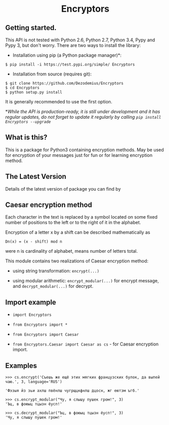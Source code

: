 # <p align="center">Encryptors

## Getting started.

This API is not tested with Python 2.6, Python 2.7, Python 3.4, Pypy and Pypy 3, but don't worry.
There are two ways to install the library:

* Installation using pip (a Python package manager)*:

```
$ pip install -i https://test.pypi.org/simple/ Encryptors
```
* Installation from source (requires git):

```
$ git clone https://github.com/Dezodemius/Encryptors
$ cd Encryptors
$ python setup.py install
```

It is generally recommended to use the first option.

**While the API is production-ready, it is still under development and it has regular updates, do not forget to update it regularly by calling `pip install Encryptors --upgrade`*

What is this?
-
This is a package for Python3 containing encryption methods. May be used for encryption of your messages just for fun
or for learning encryption method.

The Latest Version
-
Details of the latest version of package you can find by

Caesar encryption method
-
Each character in the text is replaced by a symbol located on some fixed number of positions to the
left or to the right of it in the alphabet.

Encryption of a letter x by a shift can be described mathematically as

    Dn(x) = (x - shift) mod n

were n is cardinality of alphabet, means number of letters total.


This module contains two realizations of Caesar encryption method:

* using string transformation: `encrypt(...)`

* using modular arithmetic: `encrypt_modular(...)` for encrypt message, and `decrypt_modular(...)` for decrypt.

Import example
-
* `import Encryptors`

* `from Encryptors import *`

* `from Encryptors import Caesar`

* `from Encryptors.Caesar import Caesar as cs` - for Caesar encryption import.

Examples
-

```buildoutcfg
>>> cs.encrypt('Съешь же ещё этих мягких французских булок, да выпей чаю.', 3, language='RUS')

'Фэзыя йз зьи ахлш пвёнлш чугрщцкфнлш дцосн, жг еютзм ъгб.'
```

```buildoutcfg
>>> cs.encrypt_modular("Чу, я слышу пушек гром!", 3)
'Ъц, в фоюыц тцызн ёусп!'
```

```buildoutcfg
>>> cs.decrypt_modular("Ъц, в фоюыц тцызн ёусп!", 3)
'Чу, я слышу пушек гром!'
```
